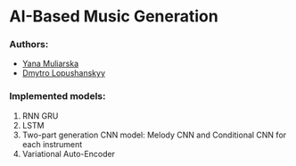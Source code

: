 # AI-Based Music Generation

### Authors:
- [Yana Muliarska](https://github.com/muliarska)
- [Dmytro Lopushanskyy](https://github.com/DmytroLopushanskyy)

### Implemented models:

1. RNN GRU
2. LSTM
3. Two-part generation CNN model: Melody CNN and Conditional CNN for each instrument
4. Variational Auto-Encoder

